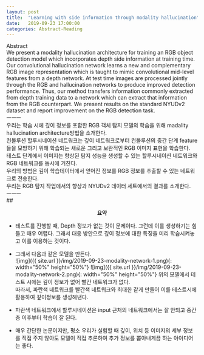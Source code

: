 ```yaml
---
layout: post
title:  "Learning with side information through modality hallucination"
date:   2019-09-23 17:00:00
categories: Abstract-Reading
---
```


Abstract  
We present a modality hallucination architecture for training an RGB object detection model which incorporates depth side information at training time. Our convolutional hallucination network learns a new and complementary RGB image representation which is taught to mimic convolutional mid-level features from a depth network. At test time images are processed jointly through the RGB and hallucination networks to produce improved detection performance. Thus, our method transfers information commonly extracted from depth training data to a network which can extract that information from the RGB counterpart. We present results on the standard NYUDv2 dataset and report improvement on the RGB detection task.<br>
ㅡㅡㅡ<br>
우리는 학습 시에 깊이 정보를 포함한 RGB 객체 탐지 모델의 학습을 위해 madality hallucination architecture방법을 소개한다.  
컨볼루션 할루시네이션 네트워크는 깊이 네트워크로부터 컨볼루션의 중간 단계 feature들을 모방하기 위해 학습되는 새로운 그리고 보완적인 RGB 이미지 표현을 학습한다.  
테스트 단계에서 이미지는 향상된 탐지 성능을 생성할 수 있는 할루시네이션 네트워크와 RGB 네트워크를 동시에 거친다.  
우리의 방법은 깊이 학습데이터에서 얻어진 정보를 RGB 정보를 추출할 수 있는 네트워크로 전송한다.  
우리는 RGB 탐지 작업에서의 향상과 NYUDv2 데이터 세트에서의 결과를 소개한다.<br>
ㅡㅡㅡ<br>
##**<center>요약</center>**
+ 테스트를 진행할 때, Depth 정보가 없는 것이 문제이다. 그런데 이를 생성하기는 힘들고 매우 어렵다. 그래서 대응 방안으로 깊이 정보에 대한 특징을 미리 학습시켜놓고 이를 이용하는 것이다.  
+ 그래서 다음과 같은 모델을 만든다.   
![img]({{ site.url }}/img/2019-09-23-modality-network-1.png){: width="50%" height="50%"}
![img]({{ site.url }}/img/2019-09-23-modality-network-2.png){: width="50%" height="50%"}
위의 모델에서 테스트 시에는 깊이 정보가 없어 빨간 네트워크가 없다.  
따라서, 파란색 네트워크를 빨간색 네트워크와 최대한 같게 만들어 이를 테스트시에 활용하여 깊이정보를 생성해낸다.  

+ 파란색 네트워크에서 할루시네이션은 input 근처의 네트워크에서는 잘 안되고 중간 층 이후부터 학습이 잘 된다.  
+ 매우 간단한 논문이지만, 평소 우리가 실험할 때 깊이, 위치 등 이미지의 세부 정보를 직접 주지 않아도 모델이 직접 추론하여 추가 정보를 뽑아내게끔 하는 아이디어는 좋다.

